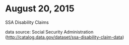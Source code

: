 # August 20, 2015

SSA Disability Claims 

data source: Social Security Administration
(http://catalog.data.gov/dataset/ssa-disability-claim-data)




